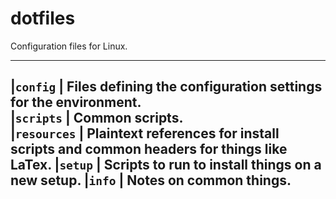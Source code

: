 # dotfiles
Configuration files for Linux.

---------------------------------------------------------------------------------------
|`config`      | Files defining the configuration settings for the environment.                     
|`scripts`     | Common scripts.                                                                      
|`resources`   | Plaintext references for install scripts and common headers for things like LaTex.
|`setup`       | Scripts to run to install things on a new setup. 
|`info`        | Notes on common things. 
---------------------------------------------------------------------------------------
